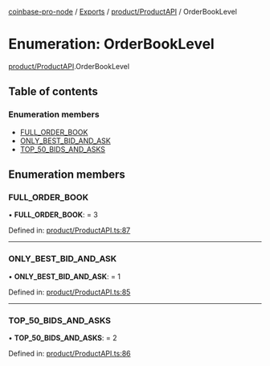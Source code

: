 [coinbase-pro-node](../README.md) / [Exports](../modules.md) / [product/ProductAPI](../modules/product_productapi.md) / OrderBookLevel

# Enumeration: OrderBookLevel

[product/ProductAPI](../modules/product_productapi.md).OrderBookLevel

## Table of contents

### Enumeration members

- [FULL\_ORDER\_BOOK](product_productapi.orderbooklevel.md#full_order_book)
- [ONLY\_BEST\_BID\_AND\_ASK](product_productapi.orderbooklevel.md#only_best_bid_and_ask)
- [TOP\_50\_BIDS\_AND\_ASKS](product_productapi.orderbooklevel.md#top_50_bids_and_asks)

## Enumeration members

### FULL\_ORDER\_BOOK

• **FULL\_ORDER\_BOOK**: = 3

Defined in: [product/ProductAPI.ts:87](https://github.com/bennycode/coinbase-pro-node/blob/e63aeae/src/product/ProductAPI.ts#L87)

___

### ONLY\_BEST\_BID\_AND\_ASK

• **ONLY\_BEST\_BID\_AND\_ASK**: = 1

Defined in: [product/ProductAPI.ts:85](https://github.com/bennycode/coinbase-pro-node/blob/e63aeae/src/product/ProductAPI.ts#L85)

___

### TOP\_50\_BIDS\_AND\_ASKS

• **TOP\_50\_BIDS\_AND\_ASKS**: = 2

Defined in: [product/ProductAPI.ts:86](https://github.com/bennycode/coinbase-pro-node/blob/e63aeae/src/product/ProductAPI.ts#L86)
